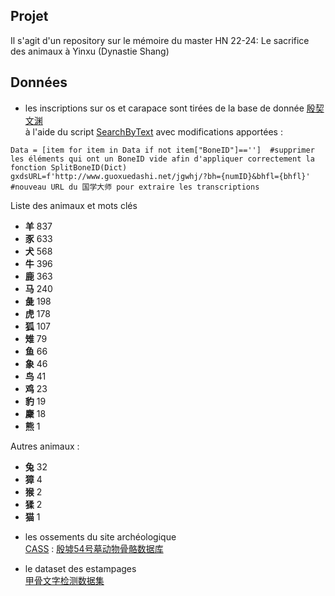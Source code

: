 ## Projet
Il s'agit d'un repository sur le mémoire du master HN 22-24: Le sacrifice des animaux à Yinxu (Dynastie Shang)

## Données
- les inscriptions sur os et carapace sont tirées de la base de donnée [殷契文渊](http://jgw.aynu.edu.cn/ajaxpage/home2.0/index.html)  
à l'aide du script [SearchByText](https://github.com/zhituaner/YinQiWenYuan) avec modifications apportées :
 ```
 Data = [item for item in Data if not item["BoneID"]=='']  #supprimer les éléments qui ont un BoneID vide afin d'appliquer correctement la fonction SplitBoneID(Dict)
 gxdsURL=f'http://www.guoxuedashi.net/jgwhj/?bh={numID}&bhfl={bhfl}'  #nouveau URL du 国学大师 pour extraire les transcriptions
 ```
Liste des animaux et mots clés  
* __羊__ 837
* __豕__ 633
* __犬__ 568  
* __牛__ 396
* __鹿__ 363
* __马__ 240
* __彘__ 198
* __虎__ 178
* __狐__ 107
* __雉__ 79
* __鱼__ 66
* __象__ 46
* __鸟__ 41
* __鸡__ 23
* __豹__ 19  
* __麇__ 18
* __熊__ 1

Autres animaux :
* __兔__ 32
* __獐__ 4
* __猴__ 2
* __猱__ 2
* __猫__ 1


- les ossements du site archéologique  
[CASS](http://kaogu.cssn.cn/zwb/xszl/kgsjk/) : [殷墟54号墓动物骨骼数据库](http://kaogu.cssn.cn/zwb/xszl/kgsjk/dwkgzlk/200904/t20090429_3915550.shtml)

- le dataset des estampages  
[甲骨文字检测数据集](http://jgw.aynu.edu.cn/DownPage)
